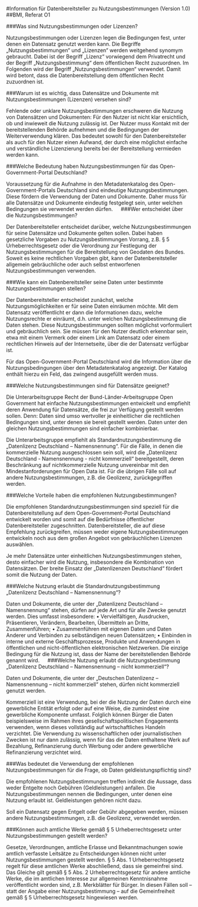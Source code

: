#Information für Datenbereitsteller zu Nutzungsbestimmungen (Version 1.0)
##BMI, Referat O1

###Was sind Nutzungsbestimmungen oder Lizenzen?

Nutzungsbestimmungen oder Lizenzen legen die Bedingungen fest, unter denen ein Datensatz genutzt werden kann. Die Begriffe „Nutzungsbestimmungen“ und „Lizenzen“ werden weitgehend synomym gebraucht. Dabei ist der Begriff „Lizenz“ vorwiegend dem Privatrecht und der Begriff „Nutzungsbestimmung“ dem öffentlichen Recht zuzuordnen. Im Folgenden wird der Begriff „Nutzungsbestimmungen“ verwendet. Damit wird betont, dass die Datenbereitstellung dem öffentlichen Recht zuzuordnen ist. 

###Warum ist es wichtig, dass Datensätze und Dokumente mit Nutzungsbestimmungen (Lizenzen) versehen sind? 

Fehlende oder unklare Nutzungsbestimmungen erschweren die Nutzung von Datensätzen und Dokumenten: Für den Nutzer ist nicht klar ersichtlich, ob und inwieweit die Nutzung zulässig ist. Der Nutzer muss Kontakt mit der bereitstellenden Behörde aufnehmen und die Bedingungen der Weiterverwendung klären. Das bedeutet sowohl für den Datenbereitsteller als auch für den Nutzer einen Aufwand, der durch eine möglichst einfache und verständliche Lizenzierung bereits bei der Bereitstellung vermieden werden kann.

###Welche Bedeutung haben Nutzungsbestimmungen für das Open-Government-Portal Deutschland?

Voraussetzung für die Aufnahme in den Metadatenkatalog des Open-Government-Portals Deutschland sind eindeutige Nutzungsbestimmungen. Diese fördern die Verwendung der Daten und Dokumente. Daher muss für alle Datensätze und Dokumente eindeutig festgelegt sein, unter welchen Bedingungen sie verwendet werden dürfen.
 
###Wer entscheidet über die Nutzungsbestimmungen? 

Der Datenbereitsteller entscheidet darüber, welche Nutzungsbestimmungen für seine Datensätze und Dokumente gelten sollen. Dabei haben gesetzliche Vorgaben zu Nutzungsbestimmungen Vorrang, z.B. § 5 Urheberrechtsgesetz oder die Verordnung zur Festlegung der Nutzungsbestimmungen für die Bereitstellung von Geodaten des Bundes. Soweit es keine rechtlichen Vorgaben gibt, kann der Datenbereitsteller allgemein gebräuchliche oder auch selbst entworfenen Nutzungsbestimmungen verwenden.

###Wie kann ein Datenbereitsteller seine Daten unter bestimmte Nutzungsbestimmungen stellen?

Der Datenbereitsteller entscheidet zunächst, welche Nutzungsmöglichkeiten er für seine Daten einräumen möchte. Mit dem Datensatz veröffentlicht er dann die Informationen dazu, welche Nutzungsrechte er einräumt, d.h. unter welchen Nutzungsbestimmung die Daten stehen. Diese Nutzungsbestimmungen sollten möglichst vorformuliert und gebräuchlich sein. Sie müssen für den Nutzer deutlich erkennbar sein, etwa mit einem Vermerk oder einem Link am Datensatz oder einem rechtlichen Hinweis auf der Internetseite, über die der Datensatz verfügbar ist.

Für das Open-Government-Portal Deutschland wird die Information über die Nutzungsbedingungen über den Metadatenkatalog angezeigt. Der Katalog enthält hierzu ein Feld, das zwingend ausgefüllt werden muss. 

###Welche Nutzungsbestimmungen sind für Datensätze geeignet?

Die Unterarbeitsgruppe Recht der Bund-Länder-Arbeitsgruppe Open Government hat einfache Nutzungsbestimmungen entwickelt und empfiehlt deren Anwendung für Datensätze, die frei zur Verfügung gestellt werden sollen. Denn: Daten sind umso wertvoller je einheitlicher die rechtlichen Bedingungen sind, unter denen sie bereit gestellt werden. Daten unter den gleichen Nutzungsbestimmungen sind einfacher kombinierbar.

Die Unterarbeitsgruppe empfiehlt als Standardnutzungsbestimmung die „Datenlizenz Deutschland – Namensnennung“. Für die Fälle, in denen die kommerzielle Nutzung ausgeschlossen sein soll, wird die „Datenlizenz Deutschland - Namensnennung - nicht kommerziell“ bereitgestellt, deren Beschränkung auf nichtkommerzielle Nutzung unvereinbar mit den Mindestanforderungen für Open Data ist. Für die übrigen Fälle soll auf andere Nutzungsbestimmungen, z.B. die Geolizenz, zurückgegriffen werden.

###Welche Vorteile haben die empfohlenen Nutzungsbestimmungen?

Die empfohlenen Standardnutzungsbestimmungen sind speziell für die Datenbereitstellung auf dem Open-Government-Portal Deutschland entwickelt worden und somit auf die Bedürfnisse öffentlicher Datenbereitsteller zugeschnitten. Datenbereitsteller, die auf diese Empfehlung zurückgreifen, müssen weder eigene Nutzungsbestimmungen entwickeln noch aus dem großen Angebot von gebräuchlichen Lizenzen auswählen.

Je mehr Datensätze unter einheitlichen Nutzungsbestimmungen stehen, desto einfacher wird die Nutzung, insbesondere die Kombination von Datensätzen. Der breite Einsatz der „Datenlizenzen Deutschland“ fördert somit die Nutzung der Daten.

###Welche Nutzung erlaubt die Standardnutzungsbestimmung „Datenlizenz Deutschland – Namensnennung“?

Daten und Dokumente, die unter der „Datenlizenz Deutschland – Namensnennung“ stehen, dürfen auf jede Art und für alle Zwecke genutzt werden. Dies umfasst insbesondere:
•	Vervielfältigen, Ausdrucken, Präsentieren, Verändern, Bearbeiten, Übermitteln an Dritte, Zusammenführen;
•	Zusammenführen mit eigenen Daten und Daten Anderer und Verbinden zu selbständigen neuen Datensätzen;
•	Einbinden in interne und externe Geschäftsprozesse, Produkte und Anwendungen in öffentlichen und nicht-öffentlichen elektronischen Netzwerken.
Die einzige Bedingung für die Nutzung ist, dass der Name der bereitstellenden Behörde genannt wird.
 
###Welche Nutzung erlaubt die Nutzungsbestimmung „Datenlizenz Deutschland – Namensnennung – nicht kommerziell“?

Daten und Dokumente, die unter der „Deutschen Datenlizenz – Namensnennung – nicht kommerziell“ stehen, dürfen nicht kommerziell genutzt werden.

Kommerziell ist eine Verwendung, bei der die Nutzung der Daten durch eine gewerbliche Entität erfolgt oder auf eine Weise, die zumindest eine gewerbliche Komponente umfasst. Folglich können Bürger die Daten beispielsweise im Rahmen ihres gesellschaftspolitischen Engagements verwenden, wenn dieses vollständig auf wirtschaftliches Handeln verzichtet. Die Verwendung zu wissenschaftlichen oder journalistischen Zwecken ist nur dann zulässig, wenn für das die Daten enthaltene Werk auf Bezahlung, Refinanzierung durch Werbung oder andere gewerbliche Refinanzierung verzichtet wird. 

###Was bedeutet die Verwendung der empfohlenen Nutzungsbestimmungen für die Frage, ob Daten geldleistungspflichtig sind?

Die empfohlenen Nutzungsbestimmungen treffen indirekt die Aussage, dass weder Entgelte noch Gebühren (Geldleistungen) anfallen. Die Nutzungsbestimmungen nennen die Bedingungen, unter denen eine Nutzung erlaubt ist. Geldleistungen gehören nicht dazu.

Soll ein Datensatz gegen Entgelt oder Gebühr abgegeben werden, müssen andere Nutzungsbestimmungen, z.B. die Geolizenz, verwendet werden.

###Können auch amtliche Werke gemäß § 5 Urheberrechtsgesetz unter Nutzungsbestimmungen gestellt werden?

Gesetze, Verordnungen, amtliche Erlasse und Bekanntmachungen sowie amtlich verfasste Leitsätze zu Entscheidungen können nicht unter Nutzungsbestimmungen gestellt werden. § 5 Abs. 1 Urheberrechtsgesetz regelt für diese amtlichen Werke abschließend, dass sie gemeinfrei sind. Das Gleiche gilt gemäß § 5 Abs. 2 Urheberrechtsgesetz für andere amtliche Werke, die im amtlichen Interesse zur allgemeinen Kenntnisnahme veröffentlicht worden sind, z.B. Merkblätter für Bürger. In diesen Fällen soll – statt der Angabe einer Nutzungsbestimmung – auf die Gemeinfreiheit gemäß § 5 Urheberrechtsgesetz hingewiesen werden.
